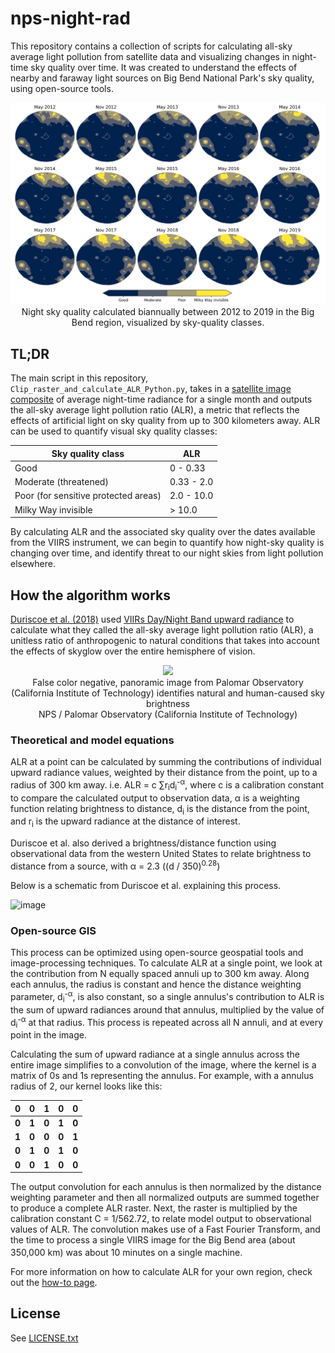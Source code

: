 # nps-night-rad
This repository contains a collection of scripts for calculating all-sky average light pollution from satellite data and visualizing changes in night-time sky quality over time. It was created to understand the effects of nearby and faraway light sources on Big Bend National Park's sky quality, using open-source tools. 

<p align="center">
  <img src="images/ALR_classification_May_Nov_cropped.png?raw=true">
  <br/> Night sky quality calculated biannually between 2012 to 2019 in the Big Bend region, visualized by sky-quality classes.
</p>

## TL;DR

The main script in this repository, `Clip_raster_and_calculate_ALR_Python.py`, takes in a [satellite image composite](https://eogdata.mines.edu/download_dnb_composites.html) of average night-time radiance for a single month and outputs the all-sky average light pollution ratio (ALR), a metric that reflects the effects of artificial light on sky quality from up to 300 kilometers away. ALR can be used to quantify visual sky quality classes:

| Sky quality class | ALR |
| ----------------- | --- |
| Good | 0 - 0.33 |
| Moderate (threatened) | 0.33 - 2.0 |
| Poor (for sensitive protected areas) | 2.0 - 10.0 |
| Milky Way invisible | > 10.0 |

By calculating ALR and the associated sky quality over the dates available from the VIIRS instrument, we can begin to quantify how night-sky quality is changing over time, and identify threat to our night skies from light pollution elsewhere. 

## How the algorithm works
[Duriscoe et al. (2018)](https://www.researchgate.net/publication/324789721_A_simplified_model_of_all-sky_artificial_sky_glow_derived_from_VIIRS_DayNight_band_data) used [VIIRs Day/Night Band upward radiance](https://maps.ngdc.noaa.gov/viewers/VIIRS_DNB_nighttime_imagery/index.html) to calculate what they called the all-sky average light pollution ratio (ALR), a unitless ratio of anthropogenic to natural conditions that takes into account the effects of skyglow over the entire hemisphere of vision.

<p align="center">
  <img src="https://www.nps.gov/subjects/nightskies/images/panoramic-big_1.jpg?maxwidth=650&autorotate=false">
  <br/> False color negative, panoramic image from Palomar Observatory (California Institute of Technology) identifies natural and human-caused sky brightness <br/>
NPS / Palomar Observatory (California Institute of Technology)
</p>

### Theoretical and model equations
ALR at a point can be calculated by summing the contributions of individual upward radiance values, weighted by their distance from the point, up to a radius of 300 km away. i.e. ALR = c &sum;r<sub>i</sub>d<sub>i</sub><sup>-&alpha;</sup>, where c is a calibration constant to compare the calculated output to observation data, &alpha; is a weighting function relating brightness to distance, d<sub>i</sub> is the distance from the point, and r<sub>i</sub> is the upward radiance at the distance of interest.

Duriscoe et al. also derived a brightness/distance function using observational data from the western United States to relate brightness to distance from a source, with &alpha; = 2.3 ((d &#47; 350)<sup>0.28</sup>)

Below is a schematic from Duriscoe et al. explaining this process. 

![image](https://www.researchgate.net/profile/Dan_Duriscoe/publication/324789721/figure/fig4/AS:628370182258695@1526826534880/The-flowchart-for-the-python-script-that-creates-the-dataset-a-TIFF-image-of-ALR-values.png)

### Open-source GIS
This process can be optimized using open-source geospatial tools and image-processing techniques. To calculate ALR at a single point, we look at the contribution from N equally spaced annuli up to 300 km away. Along each annulus, the radius is constant and hence the distance weighting parameter, d<sub>i</sub><sup>-&alpha;</sup>, is also constant, so a single annulus's contribution to ALR is the sum of upward radiances around that annulus, multiplied by the value of d<sub>i</sub><sup>-&alpha;</sup> at that radius. This process is repeated across all N annuli, and at every point in the image.

Calculating the sum of upward radiance at a single annulus across the entire image simplifies to a convolution of the image, where the kernel is a matrix of 0s and 1s representing the annulus. For example, with a annulus radius of 2, our kernel looks like this:

| 0 | 0 | 1 | 0 | 0 | 
|---|---|---|---|---|
| **0** | **1** | **0** | **1** | **0** | 
| **1** | **0** | **0** | **0** | **1** |
| **0** | **1** | **0** | **1** | **0** | 
| **0** | **0** | **1** | **0** | **0** |

The output convolution for each annulus is then normalized by the distance weighting parameter and then all normalized outputs are summed together to produce a complete ALR raster. Next, the raster is multiplied by the calibration constant C = 1/562.72, to relate model output to observational values of ALR. The convolution makes use of a Fast Fourier Transform, and the time to process a single VIIRS image for the Big Bend area (about 350,000 km<sup></sup>) was about 10 minutes on a single machine. 

For more information on how to calculate ALR for your own region, check out the [how-to page](https://github.com/katyabbott/nps-night-rad/blob/master/HOWTO.md).

## License

See [LICENSE.txt](/LICENSE.txt)
